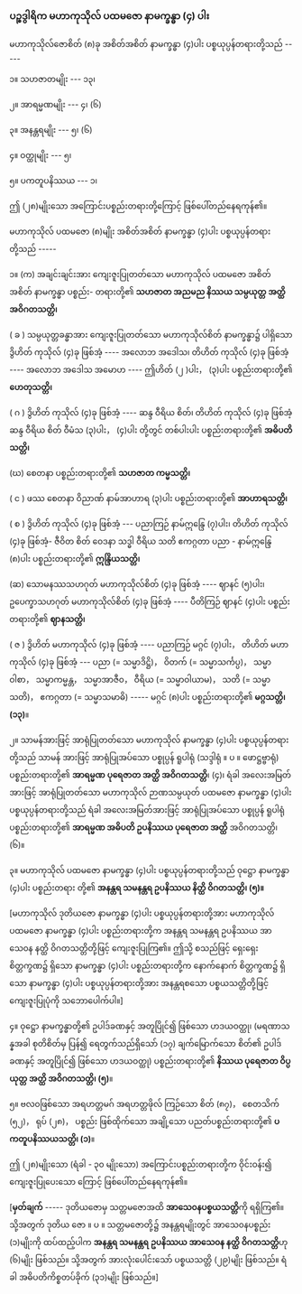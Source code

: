 ### ပဉ္စဒွါရိက မဟာကုသိုလ် ပထမဇော နာမက္ခန္ဓာ (၄) ပါး

မဟာကုသိုလ်ဇောစိတ် (၈)ခု အစိတ်အစိတ် နာမက္ခန္ဓာ (၄)ပါး ပစ္စယုပ္ပန်တရားတို့သည် -----

၁။ သဟဇာတမျိုး --- ၁၃၊

၂။ အာရမ္မဏမျိုး --- ၄၊ (၆)

၃။ အနန္တရမျိုး --- ၅၊ (၆)

၄။ ဝတ္ထုမျိုး --- ၅၊

၅။ ပကတူပနိဿယ --- ၁၊

ဤ (၂၈)မျိုးသော အကြောင်းပစ္စည်းတရားတို့ကြောင့် ဖြစ်ပေါ်တည်နေရကုန်၏။

မဟာကုသိုလ် ပထမဇော (၈)မျိုး အစိတ်အစိတ် နာမက္ခန္ဓာ (၄)ပါး ပစ္စယုပ္ပန်တရားတို့သည် -----

၁။ (က) အချင်းချင်းအား ကျေးဇူးပြုတတ်သော မဟာကုသိုလ် ပထမဇော အစိတ်အစိတ် နာမက္ခန္ဓာ ပစ္စည်း-
တရားတို့၏ **သဟဇာတ အညမည နိဿယ သမ္ပယုတ္တ အတ္ထိ အဝိဂတသတ္တိ၊**

( ခ ) သမ္ပယုတ္တခန္ဓာအား ကျေးဇူးပြုတတ်သော မဟာကုသိုလ်စိတ် နာမက္ခန္ဓာ၌ ပါရှိသော ဒွိဟိတ် ကုသိုလ်
(၄)ခု ဖြစ်အံ့ ---- အလောဘ အဒေါသ၊ တိဟိတ် ကုသိုလ် (၄)ခု ဖြစ်အံ့ ---- အလောဘ အဒေါသ
အမောဟ ---- ဤဟိတ် (၂ )ပါး， (၃)ပါး ပစ္စည်းတရားတို့၏ **ဟေတုသတ္တိ၊**

( ဂ ) ဒွိဟိတ် ကုသိုလ် (၄)ခု ဖြစ်အံ့ ---- ဆန္ဒ ဝီရိယ စိတ်၊ တိဟိတ် ကုသိုလ် (၄)ခု ဖြစ်အံ့ ဆန္ဒ ဝီရိယ စိတ်
ဝီမံသ (၃)ပါး， (၄)ပါး တို့တွင် တစ်ပါးပါး ပစ္စည်းတရားတို့၏ **အဓိပတိသတ္တိ၊**

(ဃ) စေတနာ ပစ္စည်းတရားတို့၏ **သဟဇာတ ကမ္မသတ္တိ၊**

( င ) ဖဿ စေတနာ ဝိညာဏ် နာမ်အာဟာရ (၃)ပါး ပစ္စည်းတရားတို့၏ **အာဟာရသတ္တိ၊**

( စ ) ဒွိဟိတ် ကုသိုလ် (၄)ခု ဖြစ်အံ့ --- ပညာကြဉ် နာမ်ဣန္ဒြေ (၇)ပါး၊ တိဟိတ် ကုသိုလ် (၄)ခု ဖြစ်အံ့-
ဇီဝိတ စိတ် ဝေဒနာ သဒ္ဓါ ဝီရိယ သတိ ဧကဂ္ဂတာ ပညာ - နာမ်ဣန္ဒြေ (၈)ပါး ပစ္စည်းတရားတို့၏
**ဣန္ဒြိယသတ္တိ၊**

(ဆ) သောမနဿသဟဂုတ် မဟာကုသိုလ်စိတ် (၄)ခု ဖြစ်အံ့ ---- ဈာနင် (၅)ပါး၊ ဥပေက္ခာသဟဂုတ်
မဟာကုသိုလ်စိတ် (၄)ခု ဖြစ်အံ့ ---- ပီတိကြဉ် ဈာနင် (၄)ပါး ပစ္စည်းတရားတို့၏ **ဈာနသတ္တိ၊**

( ဇ ) ဒွိဟိတ် မဟာကုသိုလ် (၄)ခု ဖြစ်အံ့ ---- ပညာကြဉ် မဂ္ဂင် (၇)ပါး， တိဟိတ် မဟာကုသိုလ် (၄)ခု
ဖြစ်အံ့ --- ပညာ (= သမ္မာဒိဋ္ဌိ)， ဝိတက် (= သမ္မာသင်္ကပ္ပ)， သမ္မာဝါစာ， သမ္မာကမ္မန္တ， သမ္မာအာဇီ၀，
ဝီရိယ (= သမ္မာဝါယာမ)， သတိ (= သမ္မာသတိ)， ဧကဂ္ဂတာ (= သမ္မာသမာဓိ) ----- မဂ္ဂင် (၈)ပါး
ပစ္စည်းတရားတို့၏ **မဂ္ဂသတ္တိ၊ (၁၃)**။

၂။ သာမန်အားဖြင့် အာရုံပြုတတ်သော မဟာကုသိုလ် နာမက္ခန္ဓာ (၄)ပါး ပစ္စယုပ္ပန်တရားတို့သည် သာမန်
အားဖြင့် အာရုံပြုအပ်သော ပစ္စုပ္ပန် ရူပါရုံ (သဒ္ဒါရုံ ။ ပ ။ ဖောဋ္ဌဗ္ဗာရုံ) ပစ္စည်းတရားတို့၏ **အာရမ္မဏ**
**ပုရေဇာတ အတ္ထိ အဝိဂတသတ္တိ**၊ (၄)၊ ရံခါ အလေးအမြတ်အားဖြင့် အာရုံပြုတတ်သော မဟာကုသိုလ်
ဉာဏသမ္ပယုတ် ပထမဇော နာမက္ခန္ဓာ (၄)ပါး ပစ္စယုပ္ပန်တရားတို့သည် ရံခါ အလေးအမြတ်အားဖြင့်
အာရုံပြုအပ်သော ပစ္စုပ္ပန် ရူပါရုံ ပစ္စည်းတရားတို့၏ **အာရမ္မဏ အဓိပတိ ဥပနိဿယ ပုရေဇာတ အတ္ထိ**
အဝိဂတသတ္တိ၊ (၆)။

၃။ မဟာကုသိုလ် ပထမဇော နာမက္ခန္ဓာ (၄)ပါး ပစ္စယုပ္ပန်တရားတို့သည် ဝုဋ္ဌော နာမက္ခန္ဓာ (၄)ပါး ပစ္စည်းတရား
တို့၏ **အနန္တရ သမနန္တရ ဥပနိဿယ နိတ္ထိ ဝိဂတသတ္တိ၊ (၅)။**

[မဟာကုသိုလ် ဒုတိယဇော နာမက္ခန္ဓာ (၄)ပါး ပစ္စယုပ္ပန်တရားတို့အား မဟာကုသိုလ် ပထမဇော နာမက္ခန္ဓာ
(၄)ပါး ပစ္စည်းတရားတို့က အနန္တရ သမနန္တရ ဥပနိဿယ အာသေ၀န နတ္ထိ ဝိဂတသတ္တိတို့ဖြင့် ကျေးဇူးပြုကြ၏။
ဤသို့ စသည်ဖြင့် ရှေးရှေး စိတ္တက္ခဏ၌ ရှိသော နာမက္ခန္ဓာ (၄)ပါး ပစ္စည်းတရားတို့က နောက်နောက် စိတ္တက္ခဏ၌
ရှိသော နာမက္ခန္ဓာ (၄)ပါး ပစ္စယုပ္ပန်တရားတို့အား အနန္တရစသော ပစ္စယသတ္တိတို့ဖြင့် ကျေးဇူးပြုပုံကို သဘောပေါက်ပါ။]

၄။ ဝုဋ္ဌော နာမက္ခန္ဓာတို့၏ ဥပါဒ်ခဏနှင့် အတူပြိုင်၍ ဖြစ်သော ဟဒယဝတ္ထု၊ (မရဏာသန္နအခါ စုတိစိတ်မှ
ပြန်၍ ရေတွက်သည်ရှိသော် (၁၇) ချက်မြောက်သော စိတ်၏ ဥပါဒ်ခဏနှင့် အတူပြိုင်၍ ဖြစ်သော
ဟဒယဝတ္ထု) ပစ္စည်းတရားတို့၏ **နိဿယ ပုရေဇာတ ဝိပ္ပယုတ္တ အတ္ထိ အဝိဂတသတ္တိ၊ (၅)**။

၅။ ဗလ၀ဖြစ်သော အရဟတ္တမဂ် အရဟတ္တဖိုလ် ကြဉ်သော စိတ် (၈၇)， စေတသိက် (၅၂)， ရုပ် (၂၈)， ပစ္စည်း
ဖြစ်ထိုက်သော အချို့သော ပညတ်ပစ္စည်းတရားတို့၏ **ပကတူပနိဿယသတ္တိ၊ (၁)**။

ဤ (၂၈)မျိုးသော (ရံခါ - ၃၀ မျိုးသော) အကြောင်းပစ္စည်းတရားတို့က ဝိုင်းဝန်း၍ ကျေးဇူးပြုပေးသော
ကြောင့် ဖြစ်ပေါ်တည်နေရကုန်၏။

[**မှတ်ချက်** ----- ဒုတိယဇောမှ သတ္တမဇောအထိ **အာသေ၀နပစ္စယသတ္တိ**ကို ရရှိကြ၏။ သို့အတွက် ဒုတိယ
ဇော ။ ပ ။ သတ္တမဇောတို့၌ အနန္တရမျိုးတွင် အာသေ၀နပစ္စည်း (၁)မျိုးကို ထပ်ထည့်ပါက **အနန္တရ သမနန္တရ**
**ဥပနိဿယ အာသေ၀န နတ္ထိ ဝိဂတသတ္တိ**ဟု (၆)မျိုး ဖြစ်သည်။ သို့အတွက် အားလုံးပေါင်းသော် ပစ္စယသတ္တိ
(၂၉)မျိုး ဖြစ်သည်။ ရံခါ အဓိပတိကိစ္စတပ်ခိုက် (၃၁)မျိုး ဖြစ်သည်။]
